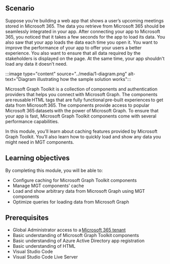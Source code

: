 ## Scenario 

Suppose you’re building a web app that shows a user’s upcoming meetings stored in Microsoft 365. The data you retrieve from Microsoft 365 should be seamlessly integrated in your app. After connecting your app to Microsoft 365, you noticed that it takes a few seconds for the app to load its data. You also saw that your app loads the data each time you open it. You want to improve the performance of your app to offer your users a better experience. You also want to ensure that all data required by the stakeholders is displayed on the page. At the same time, your app shouldn't load any data it doesn’t need.

:::image type="content" source="../media/1-diagram.png" alt-text="Diagram illustrating how the sample solution works":::

Microsoft Graph Toolkit is a collection of components and authentication providers that helps you connect with Microsoft Graph. The components are reusable HTML tags that are fully functional pre-built experiences to get data from Microsoft 365. The components provide access to popular Microsoft 365 datasets with the power of Microsoft Graph. To ensure that your app is fast, Microsoft Graph Toolkit components come with several performance capabilities.

In this module, you’ll learn about caching features provided by Microsoft Graph Toolkit. You’ll also learn how to quickly load and show any data you might need in MGT components.

## Learning objectives  

By completing this module, you will be able to:  

- Configure caching for Microsoft Graph Toolkit components
- Manage MGT components’ cache
- Load and show arbitrary data from Microsoft Graph using MGT components
- Optimize queries for loading data from Microsoft Graph

## Prerequisites  

- Global Administrator access to a [Microsoft 365 tenant](https://developer.microsoft.com/microsoft-365/dev-program?ocid=MSlearn&WT.mc_id=m365-16105-cxa)
- Basic understanding of Microsoft Graph Toolkit components
- Basic understanding of Azure Active Directory app registration
- Basic understanding of HTML
- Visual Studio Code
- Visual Studio Code Live Server
